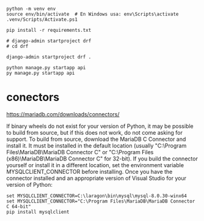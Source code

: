 ```shell
python -m venv env
source env/bin/activate  # En Windows usa: env\Scripts\activate
.venv/Scripts/Activate.ps1

pip install -r requirements.txt

# django-admin startproject drf
# cd drf

django-admin startproject drf .

python manage.py startapp api
py manage.py startapp api

```


# conectors

https://mariadb.com/downloads/connectors/

If binary wheels do not exist for your version of Python, it may be possible to build from source, but if this does not work, do not come asking for support. To build from source, download the MariaDB C Connector and install it. It must be installed in the default location (usually "C:\Program Files\MariaDB\MariaDB Connector C" or "C:\Program Files (x86)\MariaDB\MariaDB Connector C" for 32-bit). If you build the connector yourself or install it in a different location, set the environment variable MYSQLCLIENT_CONNECTOR before installing. Once you have the connector installed and an appropriate version of Visual Studio for your version of Python:

```
set MYSQLCLIENT_CONNECTOR=C:\laragon\bin\mysql\mysql-8.0.30-winx64
set MYSQLCLIENT_CONNECTOR="C:\Program Files\MariaDB\MariaDB Connector C 64-bit"
pip install mysqlclient
```
